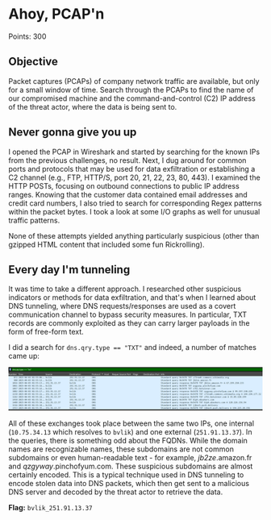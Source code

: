 # Ahoy, PCAP'n

Points: 300

## Objective

Packet captures (PCAPs) of company network traffic are available, but only for a small window of time. Search through the PCAPs to find the name of our compromised machine and the command-and-control (C2) IP address of the threat actor, where the data is being sent to.

## Never gonna give you up

I opened the PCAP in Wireshark and started by searching for the known IPs from the previous challenges, no result. Next, I dug around for common ports and protocols that may be used for data exfiltration or establishing a C2 channel (e.g., FTP, HTTP/S, port 20, 21, 22, 23, 80, 443). I examined the HTTP POSTs, focusing on outbound connections to public IP address ranges. Knowing that the customer data contained email addresses and credit card numbers, I also tried to search for corresponding Regex patterns within the packet bytes. I took a look at some I/O graphs as well for unusual traffic patterns.

None of these attempts yielded anything particularly suspicious (other than gzipped HTML content that included some fun Rickrolling).

## Every day I'm tunneling

It was time to take a different approach. I researched other suspicious indicators or methods for data exfiltration, and that's when I learned about DNS tunneling, where DNS requests/responses are used as a covert communication channel to bypass security measures. In particular, TXT records are commonly exploited as they can carry larger payloads in the form of free-form text.

I did a search for `dns.qry.type == "TXT"` and indeed, a number of matches came up:

![dns_txt](dns_txt.png)

All of these exchanges took place between the same two IPs, one internal (`10.75.34.13` which resolves to `bvlik`) and one external (`251.91.13.37`). In the queries, there is something odd about the FQDNs. While the domain names are recognizable names, these subdomains are not common subdomains or even human-readable text - for example, *jb2ze*.amazon.fr and *qzgyway*.pinchofyum.com. These suspicious subdomains are almost certainly encoded. This is a typical technique used in DNS tunneling to encode stolen data into DNS packets, which then get sent to a malicious DNS server and decoded by the threat actor to retrieve the data.

**Flag:** ```bvlik_251.91.13.37```
